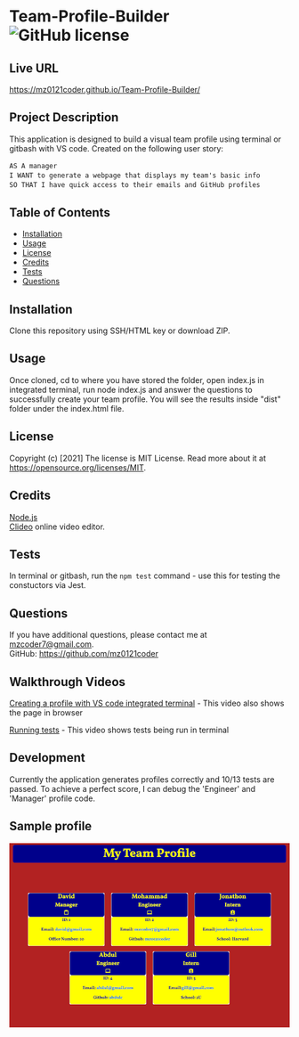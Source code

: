 # Team-Profile-Builder ![GitHub license](https://img.shields.io/badge/license-MIT%20License-blue.svg)

## Live URL
https://mz0121coder.github.io/Team-Profile-Builder/

## Project Description 
This application is designed to build a visual team profile using terminal or gitbash with VS code. Created on the following user story:
```md
AS A manager
I WANT to generate a webpage that displays my team's basic info
SO THAT I have quick access to their emails and GitHub profiles
```

## Table of Contents

* [Installation](#installation)
* [Usage](#usage)
* [License](#license)
* [Credits](#credits)
* [Tests](#tests)
* [Questions](#questions)

## Installation
Clone this repository using SSH/HTML key or download ZIP. 

## Usage 
Once cloned, cd to where you have stored the folder, open index.js in integrated terminal, run node index.js and answer the questions to successfully create your team profile. You will see the results inside "dist" folder under the index.html file. 

## License
Copyright (c) [2021]
The license is MIT License. 
Read more about it at https://opensource.org/licenses/MIT.

## Credits
[Node.js](https://nodejs.org/en/)   
[Clideo](https://clideo.com/) online video editor.

## Tests
In terminal or gitbash, run the `npm test` command - use this for testing the constuctors via Jest. 

## Questions
If you have additional questions, please contact me at mzcoder7@gmail.com.  
GitHub: https://github.com/mz0121coder

## Walkthrough Videos
[Creating a profile with VS code integrated terminal](https://youtu.be/lAeN5h_4dmc) - This video also shows the page in browser

[Running tests](https://youtu.be/KX2ra0XimeE) - This video shows tests being run in terminal

## Development
Currently the application generates profiles correctly and 10/13 tests are passed. To achieve a perfect score, I can debug the 'Engineer' and 'Manager' profile code. 

## Sample profile 
![Team-Profile-Builder-screenshot](./assets/Team-Profile-Builder-screenshot.png)





